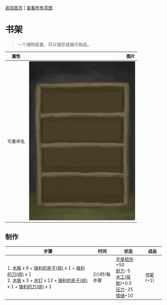 [返回首页](index.md)   |  [查看所有蓝图](blueprint.md)
# 书架  
> 一个储物装置，可以储存或展示物品。  
  
  属性  |   图片   
 ----  |  ----:   
 可重命名  |  ![](Sprite/ShelvingUnit.png)   
  
## 制作  
步骤  |  时间  |  状态  |  成品  
----  |  ----  |  ----  |  ----  
1. [木板](Plank.md) x 6 + [锋利的斧子(组)](GpTag_AxeAdv.md) x 1 + [锋利的刀(组)](GpTag_CutterAdv.md) x 1<br>2. [木板](Plank.md) x 3 + [木钉](Treenail.md) x 12 + [锋利的斧子(组)](GpTag_AxeAdv.md) x 1 + [锋利的刀(组)](GpTag_CutterAdv.md) x 1  |  2小时/每步骤  |  [手掌损伤](HandDamage.md)+50<br>[耐力](Stamina.md)-5<br>[木工(技能)](Skill_Woodworking.md)+0.5<br>[压力](Stress.md)-25<br>[情绪](Morale.md)+10  |  [书架](Bookshelf.md)(+1)  
